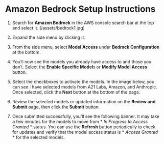 # Amazon Bedrock Setup Instructions

1. Search for **Amazon Bedrock** in the AWS console search bar at the top and select it.
(/assets/bedrock1.jpg)

2. Expand the side menu by clicking it.

3. From the side menu, select **Model Access** under **Bedrock Configuration** at the bottom.

4. You’ll now see the models you already have access to and those you don’t. Select the **Enable Specific Model**s or **Modify Model Access** button.

5. Select the checkboxes to activate the models. In the image below, you can see I have selected models from A21 Labs, Amazon, and Anthropic. Once selected, click the **Next** button at the bottom of the page.

6. Review the selected models or updated information on the **Review and Submit** page, then click the **Submit** button.

7. Once submitted successfully, you’ll see the following banner. It may take a few minutes for the models to move from * *In Progress to Access Granted* * status. You can use the **Refresh** button periodically to check for updates and verify that the model access status is * *Access Granted* * for the selected models.